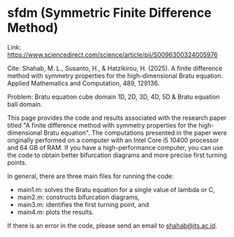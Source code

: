 # sfdm (Symmetric Finite Difference Method)

Link: https://www.sciencedirect.com/science/article/pii/S0096300324005976

Cite: Shahab, M. L., Susanto, H., & Hatzikirou, H. (2025). A finite difference method with symmetry properties for the high-dimensional Bratu equation. Applied Mathematics and Computation, 489, 129136.

Problem: Bratu equation cube domain 1D, 2D, 3D, 4D, 5D & Bratu equation ball domain.

This page provides the code and results associated with the research paper titled "A finite difference method with symmetry properties for the high-dimensional Bratu equation". The computations presented in the paper were originally performed on a computer with an Intel Core i5 10400 processor and 64 GB of RAM. If you have a high-performance computer, you can use the code to obtain better bifurcation diagrams and more precise first turning points.

In general, there are three main files for running the code:
- main1.m: solves the Bratu equation for a single value of lambda or C,
- main2.m: constructs bifurcation diagrams,
- main3.m: identifies the first turning point, and
- main4.m: plots the results.

If there is an error in the code, please send an email to shahab@its.ac.id.

